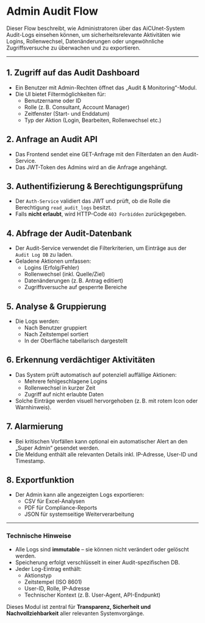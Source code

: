 # Admin Audit Flow

Dieser Flow beschreibt, wie Administratoren über das AiCUnet-System Audit-Logs einsehen können, um sicherheitsrelevante Aktivitäten wie Logins, Rollenwechsel, Datenänderungen oder ungewöhnliche Zugriffsversuche zu überwachen und zu exportieren.

---

## 1. Zugriff auf das Audit Dashboard
- Ein Benutzer mit Admin-Rechten öffnet das „Audit & Monitoring“-Modul.
- Die UI bietet Filtermöglichkeiten für:
  - Benutzername oder ID
  - Rolle (z. B. Consultant, Account Manager)
  - Zeitfenster (Start- und Enddatum)
  - Typ der Aktion (Login, Bearbeiten, Rollenwechsel etc.)

## 2. Anfrage an Audit API
- Das Frontend sendet eine GET-Anfrage mit den Filterdaten an den Audit-Service.
- Das JWT-Token des Admins wird an die Anfrage angehängt.

## 3. Authentifizierung & Berechtigungsprüfung
- Der `Auth-Service` validiert das JWT und prüft, ob die Rolle die Berechtigung `read_audit_logs` besitzt.
- Falls **nicht erlaubt**, wird HTTP-Code `403 Forbidden` zurückgegeben.

## 4. Abfrage der Audit-Datenbank
- Der Audit-Service verwendet die Filterkriterien, um Einträge aus der `Audit Log DB` zu laden.
- Geladene Aktionen umfassen:
  - Logins (Erfolg/Fehler)
  - Rollenwechsel (inkl. Quelle/Ziel)
  - Datenänderungen (z. B. Antrag editiert)
  - Zugriffsversuche auf gesperrte Bereiche

## 5. Analyse & Gruppierung
- Die Logs werden:
  - Nach Benutzer gruppiert
  - Nach Zeitstempel sortiert
  - In der Oberfläche tabellarisch dargestellt

## 6. Erkennung verdächtiger Aktivitäten
- Das System prüft automatisch auf potenziell auffällige Aktionen:
  - Mehrere fehlgeschlagene Logins
  - Rollenwechsel in kurzer Zeit
  - Zugriff auf nicht erlaubte Daten
- Solche Einträge werden visuell hervorgehoben (z. B. mit rotem Icon oder Warnhinweis).

## 7. Alarmierung
- Bei kritischen Vorfällen kann optional ein automatischer Alert an den „Super Admin“ gesendet werden.
- Die Meldung enthält alle relevanten Details inkl. IP-Adresse, User-ID und Timestamp.

## 8. Exportfunktion
- Der Admin kann alle angezeigten Logs exportieren:
  - CSV für Excel-Analysen
  - PDF für Compliance-Reports
  - JSON für systemseitige Weiterverarbeitung

---

### Technische Hinweise
- Alle Logs sind **immutable** – sie können nicht verändert oder gelöscht werden.
- Speicherung erfolgt verschlüsselt in einer Audit-spezifischen DB.
- Jeder Log-Eintrag enthält:
  - Aktionstyp
  - Zeitstempel (ISO 8601)
  - User-ID, Rolle, IP-Adresse
  - Technischer Kontext (z. B. User-Agent, API-Endpunkt)

Dieses Modul ist zentral für **Transparenz, Sicherheit und Nachvollziehbarkeit** aller relevanten Systemvorgänge.